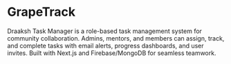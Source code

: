 # GrapeTrack
Draaksh Task Manager is a role-based task management system for community collaboration. Admins, mentors, and members can assign, track, and complete tasks with email alerts, progress dashboards, and user invites. Built with Next.js and Firebase/MongoDB for seamless teamwork.
